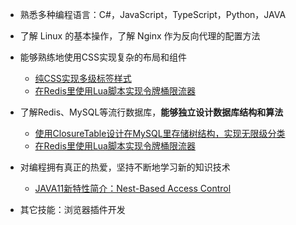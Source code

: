 - 熟悉多种编程语言：C#，JavaScript，TypeScript，Python，JAVA

- 了解 Linux 的基本操作，了解 Nginx 作为反向代理的配置方法

- 能够熟练地使用CSS实现复杂的布局和组件
  - [纯CSS实现多级标签样式](https://blog.kaciras.com/article/5/implement-multi-level-label-styles-by-CSS)
  - [在Redis里使用Lua脚本实现令牌桶限流器](https://blog.kaciras.com/article/13/implement-token-bucket-with-redis-and-lua)
  
- 了解Redis、MySQL等流行数据库，**能够独立设计数据库结构和算法**
  - [使用ClosureTable设计在MySQL里存储树结构，实现无限级分类](https://blog.kaciras.com/article/6/store-tree-in-database)
  - [在Redis里使用Lua脚本实现令牌桶限流器](https://blog.kaciras.com/article/13/implement-token-bucket-with-redis-and-lua)
  
- 对编程拥有真正的热爱，坚持不断地学习新的知识技术
  - [JAVA11新特性简介：Nest-Based Access Control](https://blog.kaciras.com/article/9/Introduction-of-java11-feature-nest-based-access-control)
  
- 其它技能：浏览器插件开发